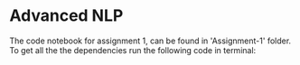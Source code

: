 # Advanced NLP
The code notebook for assignment 1, can be found in 'Assignment-1' folder.
To get all the the dependencies run the following code in terminal:
```sh pip install -r requirements. txt

